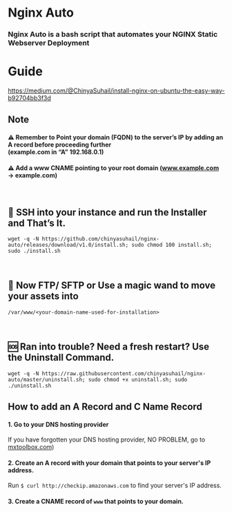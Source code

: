 # Nginx Auto
### Nginx Auto is a bash script that automates your NGINX Static Webserver Deployment

# Guide

https://medium.com/@ChinyaSuhail/install-nginx-on-ubuntu-the-easy-way-b92704bb3f3d


## Note
#### ⚠️ Remember to Point your domain (FQDN) to the server’s IP by adding an A record before proceeding further <br/> (example.com in “A” 192.168.0.1)

#### ⚠️ Add a www CNAME pointing to your root domain (www.example.com → example.com)

&thinsp;

## 🙌 SSH into your instance and run the Installer and That’s It.

```
wget -q -N https://github.com/chinyasuhail/nginx-auto/releases/download/v1.0/install.sh; sudo chmod 100 install.sh; sudo ./install.sh
```
&thinsp;

## 🧙 Now FTP/ SFTP or Use a magic wand to move your assets into

```
/var/www/<your-domain-name-used-for-installation>
```

&thinsp;

## 🆘 Ran into trouble? Need a fresh restart? Use the Uninstall Command.

```
wget -q -N https://raw.githubusercontent.com/chinyasuhail/nginx-auto/master/uninstall.sh; sudo chmod +x uninstall.sh; sudo ./uninstall.sh
```

## How to add an A Record and C Name Record

#### 1. Go to your DNS hosting provider
If you have forgotten your DNS hosting provider, NO PROBLEM, go to [mxtoolbox.com](https://mxtoolbox.com))


#### 2. Create an A record with your domain that points to your server's IP address.
Run `$ curl http://checkip.amazonaws.com` to find your server's IP address.

#### 3. Create a CNAME record of `www` that points to your domain.